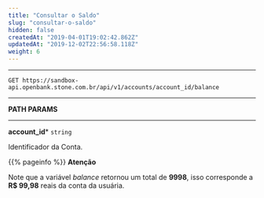 ```yaml
---
title: "Consultar o Saldo"
slug: "consultar-o-saldo"
hidden: false
createdAt: "2019-04-01T19:02:42.862Z"
updatedAt: "2019-12-02T22:56:58.118Z"
weight: 6
---
```


---

```http 
GET https://sandbox-api.openbank.stone.com.br/api/v1/accounts/account_id/balance
```
---

**PATH PARAMS**

---

**account_id***  `string`

Identificador da Conta.


{{% pageinfo %}}
**Atenção**

Note que a variável  _balance_ retornou um total de **9998**, isso corresponde a **R$ 99,98** reais da conta da usuária.